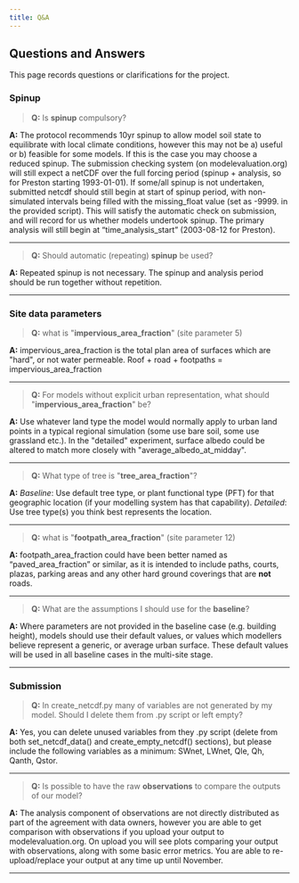 ```yaml
---
title: Q&A
---
```


## Questions and Answers

This page records questions or clarifications for the project. 


### Spinup

> **Q:** Is **spinup** compulsory?

**A:** The protocol recommends 10yr spinup to allow model soil state to equilibrate with local climate conditions, however this may not be a) useful or b) feasible for some models. If this is the case you may choose a reduced spinup. The submission checking system (on modelevaluation.org) will still expect a netCDF over the full forcing period (spinup + analysis, so for Preston starting 1993-01-01). If some/all spinup is not undertaken, submitted netcdf should still begin at start of spinup period, with non-simulated intervals being filled with the missing_float value (set as -9999. in the provided script). This will satisfy the automatic check on submission, and will record for us whether models undertook spinup. The primary analysis will still begin at “time_analysis_start” (2003-08-12 for Preston).

---

> **Q:** Should automatic (repeating) **spinup** be used?

**A:** Repeated spinup is not necessary. The spinup and analysis period should be run together without repetition.

---

### Site data parameters

> **Q:** what is "**impervious_area_fraction**" (site parameter 5)

**A:** impervious_area_fraction is the total plan area of surfaces which are "hard", or not water permeable. Roof + road + footpaths = impervious_area_fraction

---

> **Q:** For models without explicit urban representation, what should "**impervious_area_fraction**" be?

**A:** Use whatever land type the model would normally apply to urban land points in a typical regional simulation (some use bare soil, some use grassland etc.). In the "detailed" experiment, surface albedo could be altered to match more closely with "average_albedo_at_midday".

---

> **Q:** What type of tree is "**tree_area_fraction**"? 

**A:** *Baseline*: Use default tree type, or plant functional type (PFT) for that geographic location (if your modelling system has that capability). 
*Detailed*: Use tree type(s) you think best represents the location.

---

> **Q:** what is "**footpath_area_fraction**" (site parameter 12)

**A:** footpath_area_fraction could have been better named as “paved_area_fraction” or similar, as it is intended to include paths, courts, plazas, parking areas and any other hard ground coverings that are **not** roads.

---

> **Q:** What are the assumptions I should use for the **baseline**?

**A:** Where parameters are not provided in the baseline case (e.g. building height), models should use their default values, or values which modellers believe represent a generic, or average urban surface. These default values will be used in all baseline cases in the multi-site stage.

---

### Submission

> **Q:** In  create_netcdf.py many of variables are not generated by my model. Should I delete them from .py script or left empty?

**A:** Yes, you can delete unused variables from they .py script (delete from both set_netcdf_data() and create_empty_netcdf() sections), but please include the following variables as a minimum: SWnet, LWnet, Qle, Qh, Qanth, Qstor.

---

> **Q:** Is possible to have the raw **observations** to compare the outputs of our model?

**A:** The analysis component of observations are not directly distributed as part of the agreement with data owners, however you are able to get comparison with observations if you upload your output to modelevaluation.org. On upload you will see plots comparing your output with observations, along with some basic error metrics. You are able to re-upload/replace your output at any time up until November.

---


